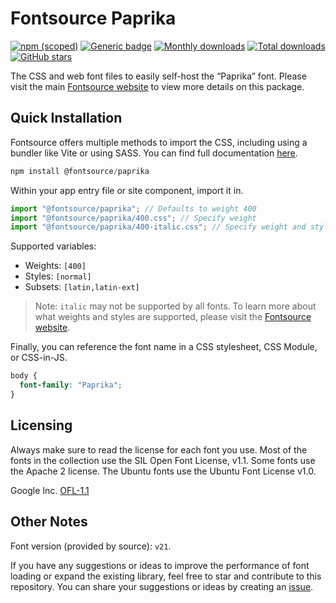# Fontsource Paprika

[![npm (scoped)](https://img.shields.io/npm/v/@fontsource/paprika?color=brightgreen)](https://www.npmjs.com/package/@fontsource/paprika) [![Generic badge](https://img.shields.io/badge/fontsource-passing-brightgreen)](https://github.com/fontsource/fontsource) [![Monthly downloads](https://badgen.net/npm/dm/@fontsource/paprika)](https://github.com/fontsource/fontsource) [![Total downloads](https://badgen.net/npm/dt/@fontsource/paprika)](https://github.com/fontsource/fontsource) [![GitHub stars](https://img.shields.io/github/stars/fontsource/fontsource.svg?style=social&label=Star)](https://github.com/fontsource/fontsource/stargazers)

The CSS and web font files to easily self-host the “Paprika” font. Please visit the main [Fontsource website](https://fontsource.org/fonts/paprika) to view more details on this package.

## Quick Installation

Fontsource offers multiple methods to import the CSS, including using a bundler like Vite or using SASS. You can find full documentation [here](https://fontsource.org/docs/getting-started/introduction).

```javascript
npm install @fontsource/paprika
```

Within your app entry file or site component, import it in.

```javascript
import "@fontsource/paprika"; // Defaults to weight 400
import "@fontsource/paprika/400.css"; // Specify weight
import "@fontsource/paprika/400-italic.css"; // Specify weight and style
```

Supported variables:
- Weights: `[400]`
- Styles: `[normal]`
- Subsets: `[latin,latin-ext]`

> Note: `italic` may not be supported by all fonts. To learn more about what weights and styles are supported, please visit the [Fontsource website](https://fontsource.org/fonts/paprika).

Finally, you can reference the font name in a CSS stylesheet, CSS Module, or CSS-in-JS.

```css
body {
  font-family: "Paprika";
}
```

## Licensing
Always make sure to read the license for each font you use. Most of the fonts in the collection use the SIL Open Font License, v1.1. Some fonts use the Apache 2 license. The Ubuntu fonts use the Ubuntu Font License v1.0.

Google Inc.
[OFL-1.1](http://scripts.sil.org/OFL)

## Other Notes
Font version (provided by source): `v21`.

If you have any suggestions or ideas to improve the performance of font loading or expand the existing library, feel free to star and contribute to this repository. You can share your suggestions or ideas by creating an [issue](https://github.com/fontsource/fontsource/issues).